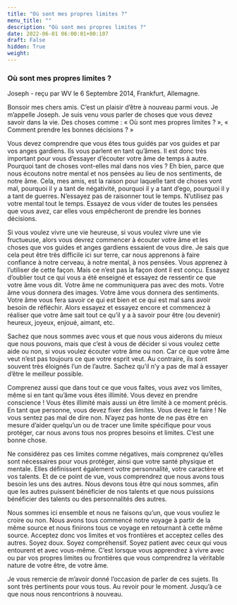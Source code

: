 ```yaml
---
title: "Où sont mes propres limites ?"
menu_title: ""
description: "Où sont mes propres limites ?"
date: 2022-06-01 06:00:01+00:107
draft: False
hidden: True
weight:
---
```

### Où sont mes propres limites ?

Joseph - reçu par WV le 6 Septembre 2014, Frankfurt, Allemagne.

Bonsoir mes chers amis. C’est un plaisir d’être à nouveau parmi vous. Je m’appelle Joseph. Je suis venu vous parler de choses que vous devez savoir dans la vie. Des choses comme : « Où sont mes propres limites ? », « Comment prendre les bonnes décisions ? »

Vous devez comprendre que vous êtes tous guidés par vos guides et par vos anges gardiens. Ils vous parlent en tant qu’âmes. Il est donc très important pour vous d’essayer d’écouter votre âme de temps à autre. Pourquoi tant de choses vont-elles mal dans nos vies ? Eh bien, parce que nous écoutons notre mental et nos pensées au lieu de nos sentiments, de notre âme. Cela, mes amis, est la raison pour laquelle tant de choses vont mal, pourquoi il y a tant de négativité, pourquoi il y a tant d’ego, pourquoi il y a tant de guerres. N’essayez pas de raisonner tout le temps. N’utilisez pas votre mental tout le temps. Essayez de vous vider de toutes les pensées que vous avez, car elles vous empêcheront de prendre les bonnes décisions.

Si vous voulez vivre une vie heureuse, si vous voulez vivre une vie fructueuse, alors vous devrez commencer à écouter votre âme et les choses que vos guides et anges gardiens essaient de vous dire. Je sais que cela peut être très difficile ici sur terre, car nous apprenons à faire confiance à notre cerveau, à notre mental, à nos pensées. Vous apprenez à l’utiliser de cette façon. Mais ce n’est pas la façon dont il est conçu. Essayez d’oublier tout ce qui vous a été enseigné et essayez de ressentir ce que votre âme vous dit. Votre âme ne communiquera pas avec des mots. Votre âme vous donnera des images. Votre âme vous donnera des sentiments. Votre âme vous fera savoir ce qui est bien et ce qui est mal sans avoir besoin de réfléchir. Alors essayez et essayez encore et commencez à réaliser que votre âme sait tout ce qu’il y a à savoir pour être (ou devenir) heureux, joyeux, enjoué, aimant, etc.

Sachez que nous sommes avec vous et que nous vous aiderons du mieux que nous pouvons, mais que c’est à vous de décider si vous voulez cette aide ou non, si vous voulez écouter votre âme ou non. Car ce que votre âme veut n’est pas toujours ce que votre esprit veut. Au contraire, ils sont souvent très éloignés l’un de l’autre. Sachez qu’il n’y a pas de mal à essayer d’être le meilleur possible.

Comprenez aussi que dans tout ce que vous faites, vous avez vos limites, même si en tant qu’âme vous êtes illimité. Vous devez en prendre conscience ! Vous êtes illimité mais aussi un être limité à ce moment précis. En tant que personne, vous devez fixer des limites. Vous devez le faire ! Ne vous sentez pas mal de dire non. N’ayez pas honte de ne pas être en mesure d’aider quelqu’un ou de tracer une limite spécifique pour vous protéger, car nous avons tous nos propres besoins et limites. C’est une bonne chose.

Ne considérez pas ces limites comme négatives, mais comprenez qu’elles sont nécessaires pour vous protéger, ainsi que votre santé physique et mentale. Elles définissent également votre personnalité, votre caractère et vos talents. Et de ce point de vue, vous comprendrez que nous avons tous besoin les uns des autres. Nous devons tous être qui nous sommes, afin que les autres puissent bénéficier de nos talents et que nous puissions bénéficier des talents ou des personnalités des autres.

Nous sommes ici ensemble et nous ne faisons qu’un, que vous vouliez le croire ou non. Nous avons tous commencé notre voyage à partir de la même source et nous finirons tous ce voyage en retournant à cette même source. Acceptez donc vos limites et vos frontières et acceptez celles des autres. Soyez doux. Soyez compréhensif. Soyez patient avec ceux qui vous entourent et avec vous-même. C’est lorsque vous apprendrez à vivre avec ou par vos propres limites ou frontières que vous comprendrez la véritable nature de votre être, de votre âme.

Je vous remercie de m’avoir donné l’occasion de parler de ces sujets. Ils sont très pertinents pour vous tous. Au revoir pour le moment. Jusqu’à ce que nous nous rencontrions à nouveau.
